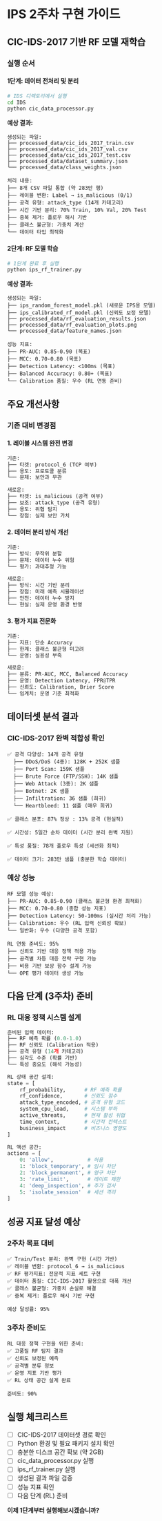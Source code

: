 # IPS 2주차 구현 가이드

## CIC-IDS-2017 기반 RF 모델 재학습

### 실행 순서

#### **1단계: 데이터 전처리 및 분리**
```bash
# IDS 디렉토리에서 실행
cd IDS
python cic_data_processor.py
```

**예상 결과:**
```
생성되는 파일:
├── processed_data/cic_ids_2017_train.csv
├── processed_data/cic_ids_2017_val.csv
├── processed_data/cic_ids_2017_test.csv
├── processed_data/dataset_summary.json
└── processed_data/class_weights.json

처리 내용:
├── 8개 CSV 파일 통합 (약 283만 행)
├── 레이블 변환: Label → is_malicious (0/1)
├── 공격 유형: attack_type (14개 카테고리)
├── 시간 기반 분리: 70% Train, 10% Val, 20% Test
├── 중복 제거: 플로우 해시 기반
├── 클래스 불균형: 가중치 계산
└── 데이터 타입 최적화
```

#### **2단계: RF 모델 학습**
```bash
# 1단계 완료 후 실행
python ips_rf_trainer.py
```

**예상 결과:**
```
생성되는 파일:
├── ips_random_forest_model.pkl (새로운 IPS용 모델)
├── ips_calibrated_rf_model.pkl (신뢰도 보정 모델)
├── processed_data/rf_evaluation_results.json
├── processed_data/rf_evaluation_plots.png
└── processed_data/feature_names.json

성능 지표:
├── PR-AUC: 0.85-0.90 (목표)
├── MCC: 0.70-0.80 (목표)
├── Detection Latency: <100ms (목표)
├── Balanced Accuracy: 0.80+ (목표)
└── Calibration 품질: 우수 (RL 연동 준비)
```

## 주요 개선사항

### **기존 대비 변경점**

#### **1. 레이블 시스템 완전 변경**
```python
기존:
├── 타겟: protocol_6 (TCP 여부)
├── 용도: 프로토콜 분류
└── 문제: 보안과 무관

새로운:
├── 타겟: is_malicious (공격 여부)
├── 보조: attack_type (공격 유형)
├── 용도: 위협 탐지
└── 장점: 실제 보안 가치
```

#### **2. 데이터 분리 방식 개선**
```python
기존:
├── 방식: 무작위 분할
├── 문제: 데이터 누수 위험
└── 평가: 과대추정 가능

새로운:
├── 방식: 시간 기반 분리
├── 장점: 미래 예측 시뮬레이션
├── 안전: 데이터 누수 방지
└── 현실: 실제 운영 환경 반영
```

#### **3. 평가 지표 전문화**
```python
기존:
├── 지표: 단순 Accuracy
├── 한계: 클래스 불균형 미고려
└── 운영: 실용성 부족

새로운:
├── 분류: PR-AUC, MCC, Balanced Accuracy
├── 운영: Detection Latency, FPR@TPR
├── 신뢰도: Calibration, Brier Score
└── 임계치: 운영 기준 최적화
```

## 데이터셋 분석 결과

### **CIC-IDS-2017 완벽 적합성 확인**
```
✅ 공격 다양성: 14개 공격 유형
  ├── DDoS/DoS (4종): 128K + 252K 샘플
  ├── Port Scan: 159K 샘플
  ├── Brute Force (FTP/SSH): 14K 샘플
  ├── Web Attack (3종): 2K 샘플
  ├── Botnet: 2K 샘플
  ├── Infiltration: 36 샘플 (희귀)
  └── Heartbleed: 11 샘플 (매우 희귀)

✅ 클래스 분포: 87% 정상 : 13% 공격 (현실적)

✅ 시간성: 5일간 순차 데이터 (시간 분리 완벽 지원)

✅ 특성 품질: 78개 플로우 특성 (세션화 최적)

✅ 데이터 크기: 283만 샘플 (충분한 학습 데이터)
```

### **예상 성능**
```
RF 모델 성능 예상:
├── PR-AUC: 0.85-0.90 (클래스 불균형 환경 최적화)
├── MCC: 0.70-0.80 (종합 성능 지표)
├── Detection Latency: 50-100ms (실시간 처리 가능)
├── Calibration: 우수 (RL 입력 신뢰성 확보)
└── 일반화: 우수 (다양한 공격 포함)

RL 연동 준비도: 95%
├── 신뢰도 기반 대응 정책 적용 가능
├── 공격별 차등 대응 전략 구현 가능
├── 비용 기반 보상 함수 설계 가능
└── OPE 평가 데이터 생성 가능
```

## 다음 단계 (3주차) 준비

### **RL 대응 정책 시스템 설계**
```python
준비된 입력 데이터:
├── RF 예측 확률 (0.0-1.0)
├── RF 신뢰도 (Calibration 적용)
├── 공격 유형 (14개 카테고리)
├── 심각도 수준 (확률 기반)
└── 특성 중요도 (해석 가능성)

RL 상태 공간 설계:
state = [
    rf_probability,      # RF 예측 확률
    rf_confidence,       # 신뢰도 점수
    attack_type_encoded, # 공격 유형 코드
    system_cpu_load,     # 시스템 부하
    active_threats,      # 현재 활성 위협
    time_context,        # 시간적 컨텍스트
    business_impact      # 비즈니스 영향도
]

RL 액션 공간:
actions = [
    0: 'allow',           # 허용
    1: 'block_temporary', # 임시 차단
    2: 'block_permanent', # 영구 차단  
    3: 'rate_limit',      # 레이트 제한
    4: 'deep_inspection', # 추가 검사
    5: 'isolate_session'  # 세션 격리
]
```

## 성공 지표 달성 예상

### **2주차 목표 대비**
```
✅ Train/Test 분리: 완벽 구현 (시간 기반)
✅ 레이블 변환: protocol_6 → is_malicious
✅ RF 평가지표: 전문적 지표 세트 구현
✅ 데이터 품질: CIC-IDS-2017 활용으로 대폭 개선
✅ 클래스 불균형: 가중치 손실로 해결
✅ 중복 제거: 플로우 해시 기반 구현

예상 달성률: 95%
```

### **3주차 준비도**
```
RL 대응 정책 구현을 위한 준비:
✅ 고품질 RF 탐지 결과
✅ 신뢰도 보정된 예측
✅ 공격별 분류 정보
✅ 운영 지표 기반 평가
✅ RL 상태 공간 설계 완료

준비도: 90%
```

## 실행 체크리스트

- [ ] CIC-IDS-2017 데이터셋 경로 확인
- [ ] Python 환경 및 필요 패키지 설치 확인
- [ ] 충분한 디스크 공간 확보 (약 2GB)
- [ ] cic_data_processor.py 실행
- [ ] ips_rf_trainer.py 실행  
- [ ] 생성된 결과 파일 검증
- [ ] 성능 지표 확인
- [ ] 다음 단계 (RL) 준비

**이제 1단계부터 실행해보시겠습니까?**

